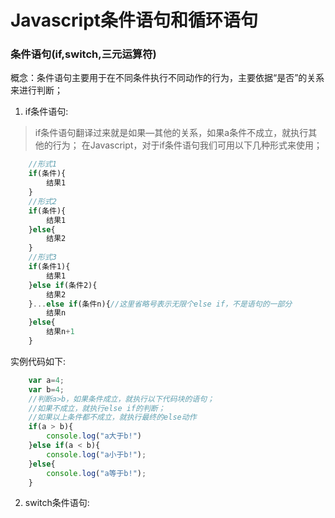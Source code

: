 # Javascript条件语句和循环语句
### 条件语句(if,switch,三元运算符)
概念：条件语句主要用于在不同条件执行不同动作的行为，主要依据“是否”的关系来进行判断；
1. if条件语句:
>if条件语句翻译过来就是如果—其他的关系，如果a条件不成立，就执行其他的行为；
在Javascript，对于if条件语句我们可用以下几种形式来使用；
```javascript
    //形式1
    if(条件){
        结果1
    }
    //形式2
    if(条件){
        结果1
    }else{
        结果2
    }
    //形式3
    if(条件1){
        结果1
    }else if(条件2){
        结果2
    }...else if(条件n){//这里省略号表示无限个else if，不是语句的一部分
        结果n
    }else{
        结果n+1
    } 
```
实例代码如下:
```javascript
    var a=4;
    var b=4;
    //判断a>b，如果条件成立，就执行以下代码块的语句；
    //如果不成立，就执行else if的判断；
    //如果以上条件都不成立，就执行最终的else动作
    if(a > b){
        console.log("a大于b!")
    }else if(a < b){
        console.log("a小于b!");
    }else{
        console.log("a等于b!");
    }
```
2. switch条件语句:
> 